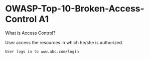 # **OWASP-Top-10-Broken-Access-Control A1**
What is Access Control?

User access the resources in which he/she is authorized.

	User logs in to www.abc.com/login

